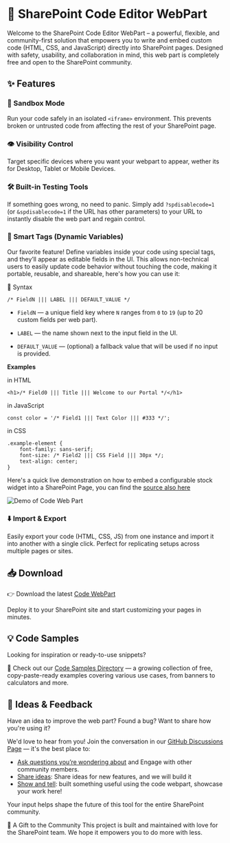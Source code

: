 # 🧩 SharePoint Code Editor WebPart
Welcome to the SharePoint Code Editor WebPart – a powerful, flexible, and community-first solution that empowers you to write and embed custom code (HTML, CSS, and JavaScript) directly into SharePoint pages. Designed with safety, usability, and collaboration in mind, this web part is completely free and open to the SharePoint community.

## ✨ Features

### 🧪 Sandbox Mode
Run your code safely in an isolated `<iframe>` environment. This prevents broken or untrusted code from affecting the rest of your SharePoint page.

### 👁️ Visibility Control
Target specific devices where you want your webpart to appear, wether its for Desktop, Tablet or Mobile Devices.

### 🛠️ Built-in Testing Tools
If something goes wrong, no need to panic. Simply add `?spdisablecode=1` (or `&spdisablecode=1` if the URL has other parameters) to your URL to instantly disable the web part and regain control.

### 🔖 Smart Tags (Dynamic Variables)
Our favorite feature! Define variables inside your code using special tags, and they’ll appear as editable fields in the UI. This allows non-technical users to easily update code behavior without touching the code, making it portable, reusable, and shareable, here's how you can use it:

🧠 Syntax
```
/* FieldN ||| LABEL ||| DEFAULT_VALUE */
```

* `FieldN` — a unique field key where `N` ranges from `0` to `19` (up to 20 custom fields per web part).
* `LABEL` — the name shown next to the input field in the UI.

* `DEFAULT_VALUE` — (optional) a fallback value that will be used if no input is provided.

**Examples**

in HTML
```
<h1>/* Field0 ||| Title ||| Welcome to our Portal */</h1>
```

in JavaScript
```
const color = '/* Field1 ||| Text Color ||| #333 */';
```

in CSS
```
.example-element {
    font-family: sans-serif;
    font-size: /* Field2 ||| CSS Field ||| 30px */;
    text-align: center;
}
```

Here's a quick live demonstration on how to embed a configurable stock widget into a SharePoint Page, you can find the [source also here](./samples/stock-widget.html)

![Demo of Code Web Part](https://p69.f3.n0.cdn.zight.com/items/bLu2x7vp/a8da9219-0019-49a3-b245-515cfa252de2.gif?source=viewer&v=694a927cf4701cc575075416eefe1cc0)

### ⬇️ Import & Export
Easily export your code (HTML, CSS, JS) from one instance and import it into another with a single click. Perfect for replicating setups across multiple pages or sites.

## 📥 Download

👉 Download the latest [Code WebPart](https://www.shortpoint.com/code-webpart)

Deploy it to your SharePoint site and start customizing your pages in minutes.

## 💡 Code Samples
Looking for inspiration or ready-to-use snippets?

📂 Check out our [Code Samples Directory](./samples) — a growing collection of free, copy-paste-ready examples covering various use cases, from banners to calculators and more.

## 💬 Ideas & Feedback
Have an idea to improve the web part? Found a bug? Want to share how you're using it?

We'd love to hear from you! Join the conversation in our [GitHub Discussions Page](/ShortPoint/code-webpart/discussions/) — it's the best place to:

 * [Ask questions you’re wondering about](/ShortPoint/code-webpart/discussions/categories/q-a) and Engage with other community members.
  * [Share ideas](/ShortPoint/code-webpart/discussions/categories/ideas): Share ideas for new features, and we will build it
  * [Show and tell](/ShortPoint/code-webpart/discussions/categories/show-and-tell): built something useful using the code webpart, showcase your work here!

Your input helps shape the future of this tool for the entire SharePoint community.


🧡 A Gift to the Community
This project is built and maintained with love for the SharePoint team. We hope it empowers you to do more with less.

